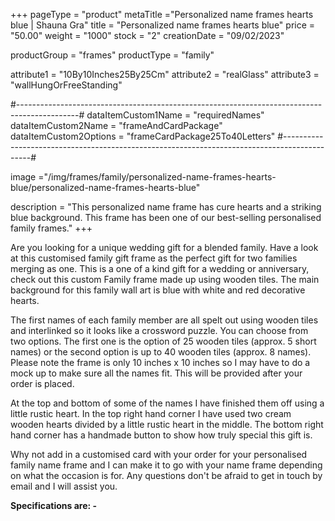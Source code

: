 +++
pageType = "product"
metaTitle ="Personalized name frames hearts blue | Shauna Gra"
title = "Personalized name frames hearts blue"
price = "50.00"
weight = "1000"
stock = "2"
creationDate = "09/02/2023"

productGroup = "frames"
productType = "family"
 
attribute1 = "10By10Inches25By25Cm" 
attribute2 = "realGlass"
attribute3 = "wallHungOrFreeStanding"
 
#---------------------------------------------------------------------------------------------#
dataItemCustom1Name = "requiredNames"
dataItemCustom2Name = "frameAndCardPackage"
dataItemCustom2Options = "frameCardPackage25To40Letters"
#---------------------------------------------------------------------------------------------#
 
image ="/img/frames/family/personalized-name-frames-hearts-blue/personalized-name-frames-hearts-blue"

description = "This personalized name frame has cure hearts and a striking blue background. This frame has been one of our best-selling personalised family frames."
+++

Are you looking for a unique wedding gift for a blended family. Have a look at this customised family gift frame as the perfect gift for two families merging as one. This is a one of a kind gift for a wedding or anniversary, check out this custom Family frame made up using wooden tiles. The main background for this family wall art is blue with white and red decorative hearts.

The first names of each family member are all spelt out using wooden tiles and interlinked so it looks like a crossword puzzle. You can choose from two options. The first one is the option of 25 wooden tiles (approx. 5 short names) or the second option is up to 40 wooden tiles (approx. 8 names). Please note the frame is only 10 inches x 10 inches so I may have to do a mock up to make sure all the names fit. This will be provided after your order is placed.

At the top and bottom of some of the names I have finished them off using a little rustic heart. In the top right hand corner I have used two cream wooden hearts divided by a little rustic heart in the middle. The bottom right hand corner has a handmade button to show how truly special this gift is.

Why not add in a customised card with your order for your personalised family name frame and I can make it to go with your name frame depending on what the occasion is for. Any questions don't be afraid to get in touch by email and I will assist you.

**Specifications are: -**
